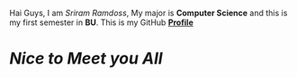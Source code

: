 Hai Guys,
I am *Sriram Ramdoss*, My major is **Computer Science** and this is my first semester in **BU**.
This is my GitHub **[Profile](https://github.com/srambtech)**
# *Nice to Meet you All*